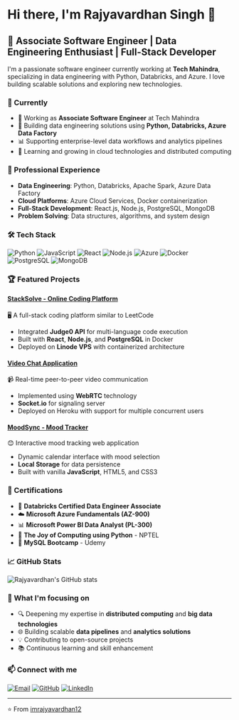 # Hi there, I'm Rajyavardhan Singh 👋

## 🚀 Associate Software Engineer | Data Engineering Enthusiast | Full-Stack Developer

I'm a passionate software engineer currently working at **Tech Mahindra**, specializing in data engineering with Python, Databricks, and Azure. I love building scalable solutions and exploring new technologies.

### 📍 Currently
- 🏢 Working as **Associate Software Engineer** at Tech Mahindra
- 🔧 Building data engineering solutions using **Python, Databricks, Azure Data Factory**
- 📊 Supporting enterprise-level data workflows and analytics pipelines
- 🌱 Learning and growing in cloud technologies and distributed computing

### 💼 Professional Experience
- **Data Engineering**: Python, Databricks, Apache Spark, Azure Data Factory
- **Cloud Platforms**: Azure Cloud Services, Docker containerization
- **Full-Stack Development**: React.js, Node.js, PostgreSQL, MongoDB
- **Problem Solving**: Data structures, algorithms, and system design

### 🛠️ Tech Stack
![Python](https://img.shields.io/badge/-Python-3776AB?style=flat-square&logo=Python&logoColor=white)
![JavaScript](https://img.shields.io/badge/-JavaScript-F7DF1E?style=flat-square&logo=javascript&logoColor=black)
![React](https://img.shields.io/badge/-React-61DAFB?style=flat-square&logo=react&logoColor=black)
![Node.js](https://img.shields.io/badge/-Node.js-339933?style=flat-square&logo=Node.js&logoColor=white)
![Azure](https://img.shields.io/badge/-Azure-0089D0?style=flat-square&logo=microsoft-azure&logoColor=white)
![Docker](https://img.shields.io/badge/-Docker-2496ED?style=flat-square&logo=docker&logoColor=white)
![PostgreSQL](https://img.shields.io/badge/-PostgreSQL-336791?style=flat-square&logo=postgresql&logoColor=white)
![MongoDB](https://img.shields.io/badge/-MongoDB-47A248?style=flat-square&logo=mongodb&logoColor=white)

### 🏆 Featured Projects

#### [StackSolve - Online Coding Platform](https://github.com/imrajyavardhan12/StackSolve-CodingPlatform)
🖥️ A full-stack coding platform similar to LeetCode
- Integrated **Judge0 API** for multi-language code execution
- Built with **React**, **Node.js**, and **PostgreSQL** in Docker
- Deployed on **Linode VPS** with containerized architecture

#### [Video Chat Application](https://meet-the-strangers-54a28db71007.herokuapp.com/)
📹 Real-time peer-to-peer video communication
- Implemented using **WebRTC** technology
- **Socket.io** for signaling server
- Deployed on Heroku with support for multiple concurrent users

#### [MoodSync - Mood Tracker](https://imrajyavardhan12.github.io/MoodSync---MoodTracker/)
😊 Interactive mood tracking web application
- Dynamic calendar interface with mood selection
- **Local Storage** for data persistence
- Built with vanilla **JavaScript**, HTML5, and CSS3

### 📜 Certifications
- 🏅 **Databricks Certified Data Engineer Associate**
- ☁️ **Microsoft Azure Fundamentals (AZ-900)**
- 📊 **Microsoft Power BI Data Analyst (PL-300)**
- 🐍 **The Joy of Computing using Python** - NPTEL
- 💾 **MySQL Bootcamp** - Udemy

### 📈 GitHub Stats
![Rajyavardhan's GitHub stats](https://github-readme-stats.vercel.app/api?username=imrajyavardhan12&show_icons=true&theme=radical)

### 🎯 What I'm focusing on
- 🔍 Deepening my expertise in **distributed computing** and **big data technologies**
- 🌐 Building scalable **data pipelines** and **analytics solutions**
- 💡 Contributing to open-source projects
- 📚 Continuous learning and skill enhancement

### 📫 Connect with me
[![Email](https://img.shields.io/badge/-Email-D14836?style=flat-square&logo=gmail&logoColor=white)](mailto:srajyavardhan12@gmail.com)
[![GitHub](https://img.shields.io/badge/-GitHub-181717?style=flat-square&logo=github)](https://github.com/imrajyavardhan12)
[![LinkedIn](https://img.shields.io/badge/-LinkedIn-0077B5?style=flat-square&logo=linkedin&logoColor=white)](https://www.linkedin.com/in/rajyavardhan-singh/)

---

⭐️ From [imrajyavardhan12](https://github.com/imrajyavardhan12)
